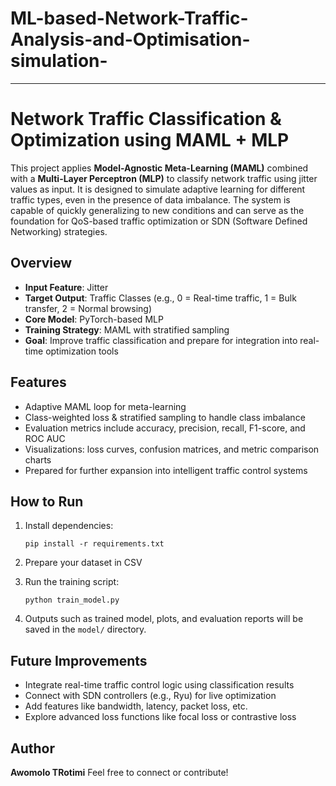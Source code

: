 # ML-based-Network-Traffic-Analysis-and-Optimisation-simulation-


---

#  Network Traffic Classification & Optimization using MAML + MLP

This project applies **Model-Agnostic Meta-Learning (MAML)** combined with a **Multi-Layer Perceptron (MLP)** to classify network traffic using jitter values as input. It is designed to simulate adaptive learning for different traffic types, even in the presence of data imbalance. The system is capable of quickly generalizing to new conditions and can serve as the foundation for QoS-based traffic optimization or SDN (Software Defined Networking) strategies.

##  Overview

* **Input Feature**: Jitter
* **Target Output**: Traffic Classes (e.g., 0 = Real-time traffic, 1 = Bulk transfer, 2 = Normal browsing)
* **Core Model**: PyTorch-based MLP
* **Training Strategy**: MAML with stratified sampling
* **Goal**: Improve traffic classification and prepare for integration into real-time optimization tools

##  Features

*  Adaptive MAML loop for meta-learning
*  Class-weighted loss & stratified sampling to handle class imbalance
*  Evaluation metrics include accuracy, precision, recall, F1-score, and ROC AUC
*  Visualizations: loss curves, confusion matrices, and metric comparison charts
*  Prepared for further expansion into intelligent traffic control systems




##  How to Run

1. Install dependencies:

   ```
   pip install -r requirements.txt
   ```

2. Prepare your dataset in CSV 

3. Run the training script:

   ```
   python train_model.py
   ```

4. Outputs such as trained model, plots, and evaluation reports will be saved in the `model/` directory.

##  Future Improvements

* Integrate real-time traffic control logic using classification results
* Connect with SDN controllers (e.g., Ryu) for live optimization
* Add features like bandwidth, latency, packet loss, etc.
* Explore advanced loss functions like focal loss or contrastive loss

## Author

**Awomolo TRotimi**
Feel free to connect or contribute!


